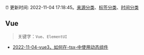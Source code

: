 :alarm_clock: 更新时间: 2022-11-04 17:18:45。[来源分类](../README.md)、[标签分类](../TAGS.md)、[时间分类](../TIMELINE.md)

## Vue


> 关键字：`Vue`、`ElementUI`



- [2022-11-04-vue3，如何在-tsx-中使用动态组件](https://www.v2ex.com/t/892793) 